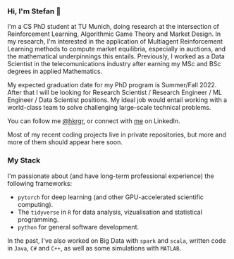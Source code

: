 ### Hi, I'm Stefan 👋

<!--
**heidekrueger/heidekrueger** is a ✨ _special_ ✨ repository because its `README.md` (this file) appears on your GitHub profile.

Here are some ideas to get you started:

- 🔭 I’m currently working on ...
- 🌱 I’m currently learning ...
- 👯 I’m looking to collaborate on ...
- 🤔 I’m looking for help with ...
- 💬 Ask me about ...
- 📫 How to reach me: ...
- 😄 Pronouns: ...
- ⚡ Fun fact: ...
-->

I'm a CS PhD student at TU Munich, doing research at the intersection of Reinforcement Learning, Algorithmic Game Theory and Market Design.
In my research, I'm interested in the application of Multiagent Reinforcement Learning methods to compute market equilibria, especially in auctions, and the mathematical underpinnings this entails. Previously, I worked as a Data Scientist in the telecomunications industry after earning my MSc and BSc degrees in applied Mathematics.

My expected graduation date for my PhD program is Summer/Fall 2022. After that I will be looking for Research Scientist / Research Engineer / ML Engineer / Data Scientist positions. My ideal job would entail working with a world-class team to solve challenging large-scale technical problems.

You can follow me [@hkrgr](https://twitter.com/hdkrgr), or connect with [me](https://www.linkedin.com/in/heidekrueger/) on LinkedIn.

Most of my recent coding projects live in private repositories, but more and more of them should appear here soon.

### My Stack

I'm passionate about (and have long-term professional experience) the following frameworks:

* `pytorch` for deep learning (and other GPU-accelerated scientific computing).
* The `tidyverse` in `R` for data analysis, vizualisation and statistical programming.
* `python` for general software development.

In the past, I've also worked on Big Data with `spark` and `scala`, written code in `Java`, `C#` and `C++`, as well as some simulations with `MATLAB`.
